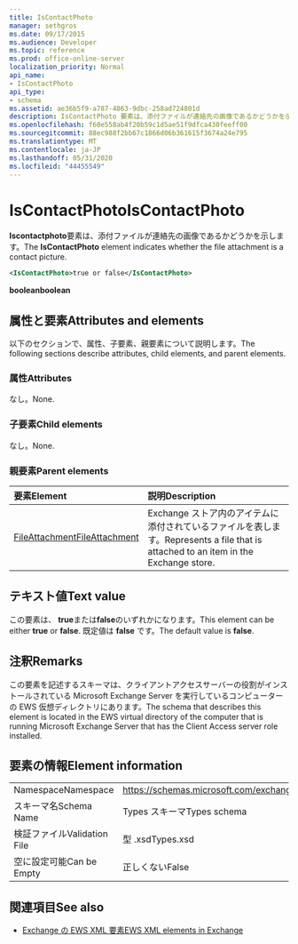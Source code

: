 ```yaml
---
title: IsContactPhoto
manager: sethgros
ms.date: 09/17/2015
ms.audience: Developer
ms.topic: reference
ms.prod: office-online-server
localization_priority: Normal
api_name:
- IsContactPhoto
api_type:
- schema
ms.assetid: ae36b5f9-a787-4863-9dbc-258ad724801d
description: IsContactPhoto 要素は、添付ファイルが連絡先の画像であるかどうかを示します。
ms.openlocfilehash: f60e558ab4f20b59c1d5ae51f9dfca430feeff00
ms.sourcegitcommit: 88ec988f2bb67c1866d06b361615f3674a24e795
ms.translationtype: MT
ms.contentlocale: ja-JP
ms.lasthandoff: 05/31/2020
ms.locfileid: "44455549"
---
```

# <a name="iscontactphoto"></a><span data-ttu-id="96da6-103">IsContactPhoto</span><span class="sxs-lookup"><span data-stu-id="96da6-103">IsContactPhoto</span></span>

<span data-ttu-id="96da6-104">**Iscontactphoto**要素は、添付ファイルが連絡先の画像であるかどうかを示します。</span><span class="sxs-lookup"><span data-stu-id="96da6-104">The **IsContactPhoto** element indicates whether the file attachment is a contact picture.</span></span> 
  
```xml
<IsContactPhoto>true or false</IsContactPhoto>
```

 <span data-ttu-id="96da6-105">**boolean**</span><span class="sxs-lookup"><span data-stu-id="96da6-105">**boolean**</span></span>
## <a name="attributes-and-elements"></a><span data-ttu-id="96da6-106">属性と要素</span><span class="sxs-lookup"><span data-stu-id="96da6-106">Attributes and elements</span></span>

<span data-ttu-id="96da6-107">以下のセクションで、属性、子要素、親要素について説明します。</span><span class="sxs-lookup"><span data-stu-id="96da6-107">The following sections describe attributes, child elements, and parent elements.</span></span>
  
### <a name="attributes"></a><span data-ttu-id="96da6-108">属性</span><span class="sxs-lookup"><span data-stu-id="96da6-108">Attributes</span></span>

<span data-ttu-id="96da6-109">なし。</span><span class="sxs-lookup"><span data-stu-id="96da6-109">None.</span></span>
  
### <a name="child-elements"></a><span data-ttu-id="96da6-110">子要素</span><span class="sxs-lookup"><span data-stu-id="96da6-110">Child elements</span></span>

<span data-ttu-id="96da6-111">なし。</span><span class="sxs-lookup"><span data-stu-id="96da6-111">None.</span></span>
  
### <a name="parent-elements"></a><span data-ttu-id="96da6-112">親要素</span><span class="sxs-lookup"><span data-stu-id="96da6-112">Parent elements</span></span>

|<span data-ttu-id="96da6-113">**要素**</span><span class="sxs-lookup"><span data-stu-id="96da6-113">**Element**</span></span>|<span data-ttu-id="96da6-114">**説明**</span><span class="sxs-lookup"><span data-stu-id="96da6-114">**Description**</span></span>|
|:-----|:-----|
|[<span data-ttu-id="96da6-115">FileAttachment</span><span class="sxs-lookup"><span data-stu-id="96da6-115">FileAttachment</span></span>](fileattachment.md) <br/> |<span data-ttu-id="96da6-116">Exchange ストア内のアイテムに添付されているファイルを表します。</span><span class="sxs-lookup"><span data-stu-id="96da6-116">Represents a file that is attached to an item in the Exchange store.</span></span>  <br/> |
   
## <a name="text-value"></a><span data-ttu-id="96da6-117">テキスト値</span><span class="sxs-lookup"><span data-stu-id="96da6-117">Text value</span></span>

<span data-ttu-id="96da6-118">この要素は、 **true**または**false**のいずれかになります。</span><span class="sxs-lookup"><span data-stu-id="96da6-118">This element can be either **true** or **false**.</span></span> <span data-ttu-id="96da6-119">既定値は **false** です。</span><span class="sxs-lookup"><span data-stu-id="96da6-119">The default value is **false**.</span></span>
  
## <a name="remarks"></a><span data-ttu-id="96da6-120">注釈</span><span class="sxs-lookup"><span data-stu-id="96da6-120">Remarks</span></span>

<span data-ttu-id="96da6-121">この要素を記述するスキーマは、クライアントアクセスサーバーの役割がインストールされている Microsoft Exchange Server を実行しているコンピューターの EWS 仮想ディレクトリにあります。</span><span class="sxs-lookup"><span data-stu-id="96da6-121">The schema that describes this element is located in the EWS virtual directory of the computer that is running Microsoft Exchange Server that has the Client Access server role installed.</span></span>
  
## <a name="element-information"></a><span data-ttu-id="96da6-122">要素の情報</span><span class="sxs-lookup"><span data-stu-id="96da6-122">Element information</span></span>

|||
|:-----|:-----|
|<span data-ttu-id="96da6-123">Namespace</span><span class="sxs-lookup"><span data-stu-id="96da6-123">Namespace</span></span>  <br/> |https://schemas.microsoft.com/exchange/services/2006/types  <br/> |
|<span data-ttu-id="96da6-124">スキーマ名</span><span class="sxs-lookup"><span data-stu-id="96da6-124">Schema Name</span></span>  <br/> |<span data-ttu-id="96da6-125">Types スキーマ</span><span class="sxs-lookup"><span data-stu-id="96da6-125">Types schema</span></span>  <br/> |
|<span data-ttu-id="96da6-126">検証ファイル</span><span class="sxs-lookup"><span data-stu-id="96da6-126">Validation File</span></span>  <br/> |<span data-ttu-id="96da6-127">型 .xsd</span><span class="sxs-lookup"><span data-stu-id="96da6-127">Types.xsd</span></span>  <br/> |
|<span data-ttu-id="96da6-128">空に設定可能</span><span class="sxs-lookup"><span data-stu-id="96da6-128">Can be Empty</span></span>  <br/> |<span data-ttu-id="96da6-129">正しくない</span><span class="sxs-lookup"><span data-stu-id="96da6-129">False</span></span>  <br/> |
   
## <a name="see-also"></a><span data-ttu-id="96da6-130">関連項目</span><span class="sxs-lookup"><span data-stu-id="96da6-130">See also</span></span>



- [<span data-ttu-id="96da6-131">Exchange の EWS XML 要素</span><span class="sxs-lookup"><span data-stu-id="96da6-131">EWS XML elements in Exchange</span></span>](ews-xml-elements-in-exchange.md)

